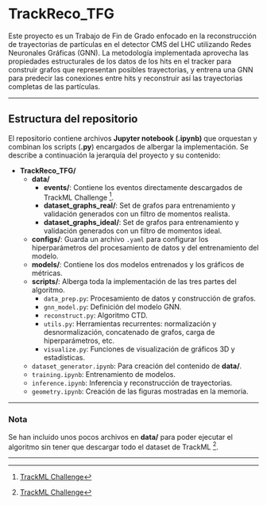 # TrackReco_TFG


Este proyecto es un Trabajo de Fin de Grado enfocado en la reconstrucción de trayectorias de partículas en el detector CMS del LHC utilizando Redes Neuronales Gráficas (GNN). La metodología implementada aprovecha las propiedades estructurales de los datos de los hits en el tracker para construir grafos que representan posibles trayectorias, y entrena una GNN para predecir las conexiones entre hits y reconstruir así las trayectorias completas de las partículas. 

---

## Estructura del repositorio

El repositorio contiene archivos **Jupyter notebook (.ipynb)** que orquestan y combinan los scripts (**.py**) encargados de albergar la implementación. Se describe a continuación la jerarquía del proyecto y su contenido:

- **TrackReco_TFG/**
  - **data/**
    - **events/**: Contiene los eventos directamente descargados de TrackML Challenge [^1].
    - **dataset_graphs_real/**: Set de grafos para entrenamiento y validación generados con un filtro de momentos realista.
    - **dataset_graphs_ideal/**: Set de grafos para entrenamiento y validación generados con un filtro de momentos ideal.
  - **configs/**: Guarda un archivo `.yaml` para configurar los hiperparámetros del procesamiento de datos y del entrenamiento del modelo.
  - **models/**: Contiene los dos modelos entrenados y los gráficos de métricas.
  - **scripts/**: Alberga toda la implementación de las tres partes del algoritmo.
    - `data_prep.py`: Procesamiento de datos y construcción de grafos.
    - `gnn_model.py`: Definición del modelo GNN.
    - `reconstruct.py`: Algoritmo CTD.
    - `utils.py`: Herramientas recurrentes: normalización y desnormalización, concatenado de grafos, carga de hiperparámetros, etc.
    - `visualize.py`: Funciones de visualización de gráficos 3D y estadísticas.
  - `dataset_generator.ipynb`: Para creación del contenido de **data/**.
  - `training.ipynb`: Entrenamiento de modelos.
  - `inference.ipynb`: Inferencia y reconstrucción de trayectorias.
  - `geometry.ipynb`: Creación de las figuras mostradas en la memoria.

---

### Nota

Se han incluido unos pocos archivos en **data/** para poder ejecutar el algoritmo sin tener que descargar todo el dataset de TrackML [^1].

---

[^1]: [TrackML Challenge](https://www.kaggle.com/c/trackml-particle-identification)
